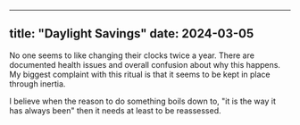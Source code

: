  ---
title: "Daylight Savings"
date: 2024-03-05
---

No one seems to like changing their clocks twice a year. There are documented health issues and overall confusion about why this happens. My biggest complaint with this ritual is that it seems to be kept in place through inertia. 

I believe when the reason to do something boils down to, "it is the way it has always been" then it needs at least to be reassessed.

